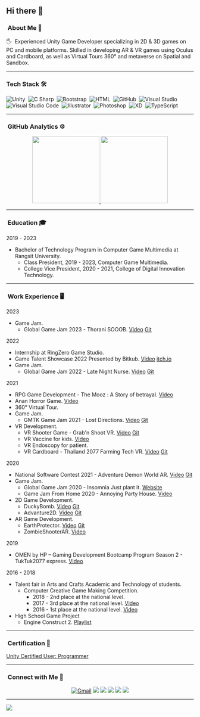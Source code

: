 ## Hi there 👋

### &nbsp;About Me 🚀

🖐️ &nbsp;Experienced Unity Game Developer specializing in 2D & 3D games on PC and mobile platforms. Skilled in developing AR & VR games using Oculus and Cardboard, as well as Virtual Tours 360° and metaverse on Spatial and Sandbox. 

----
### Tech Stack 🛠

![Unity](https://img.shields.io/badge/-Unity-05122A?style=flat&logo=Unity)&nbsp;
![C Sharp](https://img.shields.io/badge/-CSharp-05122A?style=flat&logo=CSharp)&nbsp;
![Bootstrap](https://img.shields.io/badge/-Bootstrap-05122A?style=flat&logo=bootstrap&logoColor=563D7C)&nbsp;
![HTML](https://img.shields.io/badge/-HTML-05122A?style=flat&logo=HTML5)&nbsp;
![GitHub](https://img.shields.io/badge/-GitHub-05122A?style=flat&logo=github)&nbsp;
![Visual Studio](https://img.shields.io/badge/-Visual%20Studio-05122A?style=flat&logo=Visual-Studio&logoColor=5C2D91)&nbsp;
![Visual Studio Code](https://img.shields.io/badge/-Visual%20Studio%20Code-05122A?style=flat&logo=visual-studio-code&logoColor=007ACC)&nbsp;
![Illustrator](https://img.shields.io/badge/-Illustrator-05122A?style=flat&logo=adobe-illustrator)&nbsp;
![Photoshop](https://img.shields.io/badge/-Photoshop-05122A?style=flat&logo=adobe-photoshop)&nbsp;
![XD](https://img.shields.io/badge/-XD-05122A?style=flat&logo=Adobe-XD)&nbsp;
![TypeScript](https://img.shields.io/badge/-TypeScript-05122A?style=flat&logo=TypeScript)&nbsp;

----
### &nbsp;GitHub Analytics ⚙️
<p align="center">
<a href="https://github.com/Werasilz">
  <img height="180em" src="https://github-readme-stats.vercel.app/api?username=Werasilz&show_icons=true&hide_border=true"/>
  <img height="180em" src="https://github-readme-stats-eight-theta.vercel.app/api/top-langs/?username=Werasilz&layout=compact&langs_count=8&hide_border=true"/>
</a>
</p>

----
### &nbsp;Education 🎓
2019 - 2023
- Bachelor of Technology Program in Computer Game Multimedia at Rangsit University.
  - Class President, 2019 - 2023, Computer Game Multimedia.
  - College Vice President, 2020 - 2021, College of Digital Innovation Technology.

----
### &nbsp;Work Experience 🖥️
2023
- Game Jam.
  - Global Game Jam 2023 - Thorani SOOOB. [Video](https://youtu.be/ckGDauvEDzw) [Git](https://github.com/Werasilz/Thorani_SOOOB_GGJ_2023)

2022
- Internship at RingZero Game Studio.
- Game Talent Showcase 2022 Presented by Bitkub. [Video](https://youtu.be/uNNSdheJNBk) [itch.io](https://werasilz.itch.io/the-mooz)
- Game Jam.
  - Global Game Jam 2022 - Late Night Nurse. [Video](https://youtu.be/zoOjFW_cIaA) [Git](https://github.com/Werasilz/Late_Night_Nurse_GGJ_2022)

2021
- RPG Game Development - The Mooz : A Story of betrayal. [Video](https://youtu.be/jrZXdRgjems)
- Anan Horror Game. [Video](https://youtu.be/gApbeT6qsAo)
- 360° Virtual Tour.
- Game Jam.
  - GMTK Game Jam 2021 - Lost Directions. [Video](https://youtu.be/JmYGcF_nGXk) [Git](https://github.com/Werasilz/Lost_Directions_GMTK_Game_Jam)
- VR Development.
  - VR Shooter Game - Grab'n Shoot VR. [Video](https://youtu.be/WOkTBJXtwHo) [Git](https://github.com/Werasilz/CGM499_FinalProject_Grab_n_Shoot_VR)
  - VR Vaccine for kids. [Video](https://youtu.be/_QiUck2jxVw)
  - VR Endoscopy for patient.
  - VR Cardboard - Thailand 2077 Farming Tech VR. [Video](https://youtu.be/iwAmVzQL_bo) [Git](https://github.com/Werasilz/Thailand_2077_Farming_Tech_VR)

2020
- National Software Contest 2021 - Adventure Demon World AR. [Video](https://youtu.be/p95r7JE4m0o) [Git](https://github.com/Werasilz/NSC_2021_Adventure_Demon_World_AR)
- Game Jam.
  - Global Game Jam 2020 - Insomnia Just plant it. [Website](https://globalgamejam.org/2020/games/just-plant-it-7)
  - Game Jam From Home 2020 - Annoying Party House. [Video](https://youtu.be/JfK2sbaOtHk)
- 2D Game Development.
  - DuckyBomb. [Video](https://youtu.be/W0L-RTE0svc) [Git](https://github.com/Werasilz/CGM244_MidtermProject_DuckyBomb)
  - Advanture2D. [Video](https://youtu.be/JNReJQcSimg) [Git](https://github.com/Werasilz/CGM244_FinalProject_Advanture2D)
- AR Game Development. 
  - EarthProtector. [Video](https://youtu.be/hOrXUDcJRhg) [Git](https://github.com/Werasilz/CGM499_MidtermProject_EarthProtector)
  - ZombieShooterAR. [Video](https://youtu.be/Tr4RdN51q3g)

2019
- OMEN by HP – Gaming Development Bootcamp Program Season 2 - TukTuk2077 express. [Video](https://youtu.be/50kIg9K64UU)

2016 - 2018
- Talent fair in Arts and Crafts Academic and Technology of students.
  - Computer Creative Game Making Competition.
    - 2018 - 2nd place at the national level.
    - 2017 - 3rd place at the national level. [Video](https://youtu.be/NyltXiypSEc)
    - 2016 - 1st place at the national level. [Video](https://youtu.be/XggtEimdq5w)
- High School Game Project
  - Engine Construct 2. [Playlist](https://www.youtube.com/playlist?list=PLsC5wGKNY9vra0bvrs-2tODympZBeLG5a)

----
### &nbsp;Certification 📄
[Unity Certified User: Programmer](https://www.credly.com/badges/204ab3b3-8e51-47d7-a7aa-124b696ce305/public_url)

----
### &nbsp;Connect with Me 🤝
<p align="center">
<a href="mailto:werasil.r@gmail.com"><img alt="Gmail" src="https://img.shields.io/badge/Gmail-D14836?style=for-the-badge&logo=youtube&logoColor=white"></a>
<a href="https://www.youtube.com/user/MrZenGamer"><img src="https://img.shields.io/badge/YouTube-FF0000?style=for-the-badge&logo=youtube&logoColor=white"></a>
<a href="https://www.linkedin.com/in/werasil-rerkweang-806287211/"><img src="https://img.shields.io/badge/Linkedin-1877F2?style=for-the-badge&logo=linkedin&logoColor=white"></a>
<a href="https://www.instagram.com/werasilz/"><img src="https://img.shields.io/badge/Instagram-E4405F?style=for-the-badge&logo=instagram&logoColor=white"></a>
<a href="https://www.reddit.com/user/Werasil_z"><img src="https://img.shields.io/badge/Reddit-FF4500?style=for-the-badge&logo=reddit&logoColor=white"></a>
<a href="https://steamcommunity.com/id/werasilz/"><img src="https://img.shields.io/badge/Steam-000000?style=for-the-badge&logo=steam&logoColor=white"></a>
</p>

----
![](https://komarev.com/ghpvc/?username=Werasilz&style=flat-square&label=Visitors)

<!--
**Werasilz/Werasilz** is a ✨ _special_ ✨ repository because its `README.md` (this file) appears on your GitHub profile.

Here are some ideas to get you started:

- 🔭 I’m currently working on ...
- 🌱 I’m currently learning ...
- 👯 I’m looking to collaborate on ...
- 🤔 I’m looking for help with ...
- 💬 Ask me about ...
- 📫 How to reach me: ...
- 😄 Pronouns: ...
- ⚡ Fun fact: ...
-->

